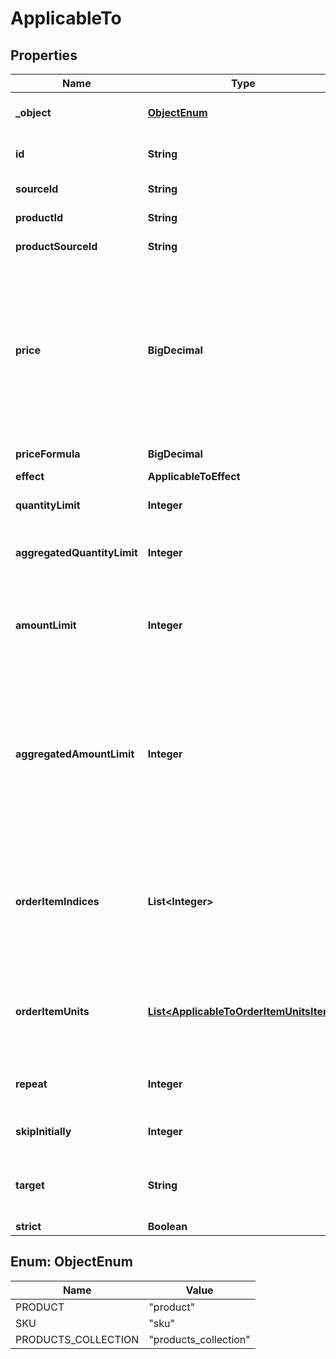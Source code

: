 

# ApplicableTo


## Properties

| Name | Type | Description |
|------------ | ------------- | ------------- |
|**_object** | [**ObjectEnum**](#ObjectEnum) | This object stores information about the resource to which the discount is applicable. |
|**id** | **String** | Unique product collection, product, or SKU identifier assigned by Voucherify. |
|**sourceId** | **String** | The source identifier from your inventory system. |
|**productId** | **String** | Parent product&#39;s unique ID assigned by Voucherify. |
|**productSourceId** | **String** | Parent product&#39;s source ID from your inventory system. |
|**price** | **BigDecimal** | New fixed price of an item. Value is multiplied by 100 to precisely represent 2 decimal places. For example, a $10 price is written as 1000. In case of the fixed price being calculated by the formula, i.e. the price_formula parameter is present in the fixed price definition, this value becomes the fallback value. Such that in a case where the formula cannot be calculated due to missing metadata, for example, this value will be used as the fixed price. |
|**priceFormula** | **BigDecimal** | Formula used to calculate the discounted price of an item. |
|**effect** | **ApplicableToEffect** |  |
|**quantityLimit** | **Integer** | The maximum number of units allowed to be discounted per order line item. |
|**aggregatedQuantityLimit** | **Integer** | The maximum number of units allowed to be discounted combined across all matched order line items. |
|**amountLimit** | **Integer** | Upper limit allowed to be applied as a discount per order line item. Value is multiplied by 100 to precisely represent 2 decimal places. For example, a $6 maximum discount is written as 600. |
|**aggregatedAmountLimit** | **Integer** | Maximum discount amount per order. Value is multiplied by 100 to precisely represent 2 decimal places. For example, a $6 maximum discount on the entire order is written as 600. This value is definable for the following discount effects: - &#x60;APPLY_TO_ITEMS&#x60; (each item subtotal is discounted equally) - &#x60;APPLY_TO_ITEMS_BY_QUANTITY&#x60; (each unit of matched products has the same discount value) |
|**orderItemIndices** | **List&lt;Integer&gt;** | Lists which order lines are (not) covered by the discount. The order in the array is determined by the sequence of applied discounts, while the numbers correspond to the order lines sent in the &#x60;order&#x60; object in the request. The first order line is assigned &#x60;0&#x60;, the second order line is assigned &#x60;1&#x60;, and so on. |
|**orderItemUnits** | [**List&lt;ApplicableToOrderItemUnitsItem&gt;**](ApplicableToOrderItemUnitsItem.md) | Lists which units within order lines are covered by the discount. The order line items are listed according to sequence of applied discounts while the &#x60;index&#x60; corresponds to the order line sent in the &#x60;order&#x60; object in the request. |
|**repeat** | **Integer** | Determines the recurrence of the discount, e.g. &#x60;\&quot;repeat\&quot;: 3&#x60; means that the discount is applied to every third item. |
|**skipInitially** | **Integer** | Determines how many items are skipped before the discount is applied. |
|**target** | **String** | Determines to which kinds of objects the discount is applicable. &#x60;ITEM&#x60; includes products and SKUs. &#x60;UNIT&#x60; means particular units within an order line. |
|**strict** | **Boolean** |  |



## Enum: ObjectEnum

| Name | Value |
|---- | -----|
| PRODUCT | &quot;product&quot; |
| SKU | &quot;sku&quot; |
| PRODUCTS_COLLECTION | &quot;products_collection&quot; |



